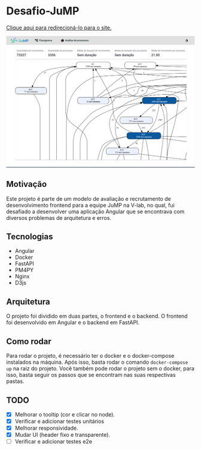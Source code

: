 # Desafio-JuMP
[Clique aqui para redirecioná-lo para o site.](https://jdsc2-jump-frontend.netlify.app/)

![Tela inicial](./.github/home.png)

## Motivação
Este projeto é parte de um modelo de avaliação e recrutamento de desenvolvimento frontend para a equipe JuMP na V-lab, no qual, fui desafiado a desenvolver uma aplicação Angular que se encontrava com diversos problemas de arquitetura e erros.

## Tecnologias
- Angular
- Docker
- FastAPI
- PM4PY
- Nginx
- D3js

## Arquitetura
O projeto foi dividido em duas partes, o frontend e o backend. O frontend foi desenvolvido em Angular e o backend em FastAPI.

## Como rodar

Para rodar o projeto, é necessário ter o docker e o docker-compose instalados na máquina. Após isso, basta rodar o comando `docker-compose up` na raiz do projeto.
Você também pode rodar o projeto sem o docker, para isso, basta seguir os passos que se encontram nas suas respectivas pastas.

## TODO

- [x] Melhorar o tooltip (cor e clicar no node).
- [x] Verificar e adicionar testes unitários
- [x] Melhorar responsividade.
- [x] Mudar UI (header fixo e transparente).
- [ ] Verificar e adicionar testes e2e
